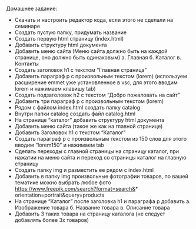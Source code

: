 Домашнее задание:

* Скачать и настроить редактор кода, если этого не сделали на семинаре
* Создать пустую папку, придумать название
* Создать первую html страницу (index.html)
* Добавить структуру html документа
* Добавить меню сайта (Меню сайта должно быть на каждой странице, оно должно быть одинаковым) а. Главная б. Каталог в. Контакты
* Создать заголовок h1 с текстом “Главная страница”
* Добавить параграф p с произвольным текстом (lorem) (используем расширение emmet уже установленное в vsc, для этого вводим lorem и нажимаем клавишу  tab)
* Создать подзаголовок h2 с текстом “Добро пожаловать на сайт”
* Добавить три параграф p с произвольным текстом (lorem)
* Рядом с файлом index.html создать папку catalog
* Внутри папки catalog создать файл catalog.html
* На странице “каталог” добавить структуру html документа
* Добавить меню сайта (такое же как на главной странице)
* Добавить Заголовок h1 с текстом “Каталог”
* Создать параграф p с произвольным текстом из 150 слов для этого вводим “lorem150” и нажимаем tab
* Сделать переходы с главной страницы на страницу каталог, при нажатии на меню сайта и переход со страницы каталог на главную страницу
* Создать папку img и разместить ее рядом с index.html
* Добавить в папку img произвольные фотографии товаров, по вашей тематике можно выбрать любое фото https://www.freepik.com/search?format=search&* orientation=portrait&query=products
* На странице “Каталог” после заголовка h1 и параграфа p добавить а. Изображение товара б. Название товара в. Описание товара
* Добавить 3 таких товара на страницу каталога (не следует добавлять более 3х товаров)